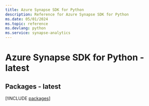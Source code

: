 ```yaml
---
title: Azure Synapse SDK for Python
description: Reference for Azure Synapse SDK for Python
ms.date: 05/01/2024
ms.topic: reference
ms.devlang: python
ms.service: synapse-analytics
---
```

# Azure Synapse SDK for Python - latest
## Packages - latest
[!INCLUDE [packages](synapse-index.md)]